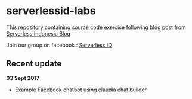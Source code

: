 # serverlessid-labs

This repository containing source code exercise following blog post from [Serverless Indonesia Blog](blog.serverless.id)

Join our group on facebook : [Serverless ID](https://web.facebook.com/groups/serverless.indonesia/)

## Recent update
**03 Sept 2017**
* Example Facebook chatbot using claudia chat builder
